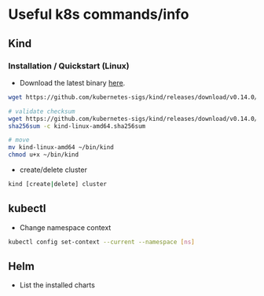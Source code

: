 # Useful k8s commands/info

## Kind

### Installation / Quickstart (Linux)

* Download the latest binary [here](https://github.com/kubernetes-sigs/kind/releases).

```bash
wget https://github.com/kubernetes-sigs/kind/releases/download/v0.14.0/kind-linux-arm64

# validate checksum
wget https://github.com/kubernetes-sigs/kind/releases/download/v0.14.0/kind-linux-amd64.sha256sum
sha256sum -c kind-linux-amd64.sha256sum

# move
mv kind-linux-amd64 ~/bin/kind
chmod u+x ~/bin/kind
```

* create/delete cluster
```bash
kind [create|delete] cluster
```

## kubectl

* Change namespace context
```bash
kubectl config set-context --current --namespace [ns]
```

## Helm

* List the installed charts
```bash
```
